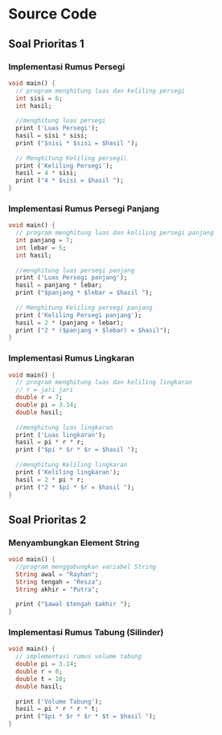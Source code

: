 # Source Code

## Soal Prioritas 1
### Implementasi Rumus Persegi
```dart
void main() {
  // program menghitung luas dan keliling persegi
  int sisi = 6;
  int hasil;
  
  //menghitung luas persegi
  print ('Luas Persegi');
  hasil = sisi * sisi;
  print ("$sisi * $sisi = $hasil ");
  													
  // Menghitung Keliling persegi\						
  print ('Keliling Persegi');									
  hasil = 4 * sisi;									
  print ("4 * $sisi = $hasil ");						
}																	
```
### Implementasi Rumus Persegi Panjang
```dart
void main() {
  // program menghitung luas dan keliling persegi panjang
  int panjang = 7;
  int lebar = 5;
  int hasil;
  
  //menghitung luas persegi panjang
  print ('Luas Persegi panjang');
  hasil = panjang * lebar;
  print ("$panjang * $lebar = $hasil ");
  
  // Menghitung Keliling persegi panjang
  print ('Keliling Persegi panjang');
  hasil = 2 * (panjang + lebar);
  print ("2 * ($panjang + $lebar) = $hasil");
}
```
### Implementasi Rumus Lingkaran
```dart
void main() {
  // program menghitung luas dan keliling lingkaran 
  // r = jari jari
  double r = 7;
  double pi = 3.14;
  double hasil;
  
  //menghitung luas lingkaran
  print ('Luas lingkaran');
  hasil = pi * r * r;
  print ("$pi * $r * $r = $hasil ");
  
  //menghitung Keliling lingkaran
  print ('Keliling lingkaran');
  hasil = 2 * pi * r;
  print ("2 * $pi * $r = $hasil ");
}
```
## Soal Prioritas 2
### Menyambungkan Element String
```dart
void main() {
  //program menggabungkan variabel String
  String awal = "Rayhan";
  String tengah = "Resza";
  String akhir = "Putra";
  
  print ("$awal $tengah $akhir ");
}
```
### Implementasi Rumus Tabung (Silinder)
```dart
void main() {
  // implementasi rumus volume tabung
  double pi = 3.14;
  double r = 8;
  double t = 10;
  double hasil;
  
  print ('Volume Tabung');
  hasil = pi * r * r * t;
  print ("$pi * $r * $r * $t = $hasil ");
}
```